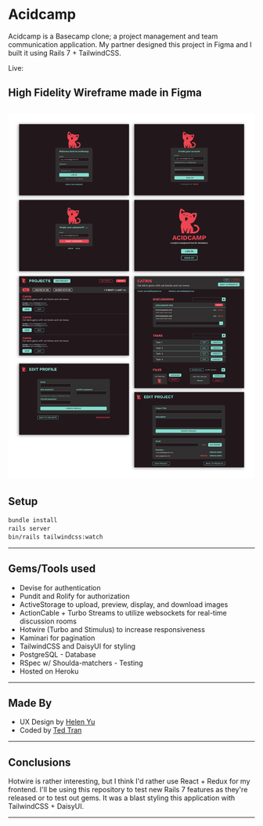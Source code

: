 # Acidcamp

Acidcamp is a Basecamp clone; a project management and team communication application. My partner designed this project in Figma and I built it using Rails 7 + TailwindCSS.

Live: 

## High Fidelity Wireframe made in Figma
![acid-camp-design-documents](./assets/acidcamp-figma.png)
---
## Setup
```bash
bundle install
rails server
bin/rails tailwindcss:watch
```
---

## Gems/Tools used
- Devise for authentication
- Pundit and Rolify for authorization
- ActiveStorage to upload, preview, display, and download images
- ActionCable + Turbo Streams to utilize websockets for real-time discussion rooms
- Hotwire (Turbo and Stimulus) to increase responsiveness
- Kaminari for pagination
- TailwindCSS and DaisyUI for styling
- PostgreSQL - Database
- RSpec w/ Shoulda-matchers - Testing
- Hosted on Heroku
---

## Made By
- UX Design by [Helen Yu](https://www.linkedin.com/in/helenyustudio/)
- Coded by [Ted Tran](https://www.linkedin.com/in/tedtran2019/)
---
## Conclusions
Hotwire is rather interesting, but I think I'd rather use React + Redux for my frontend. I'll be using this repository to test new Rails 7 features as they're released or to test out gems. It was a blast styling this application with TailwindCSS + DaisyUI.

---
